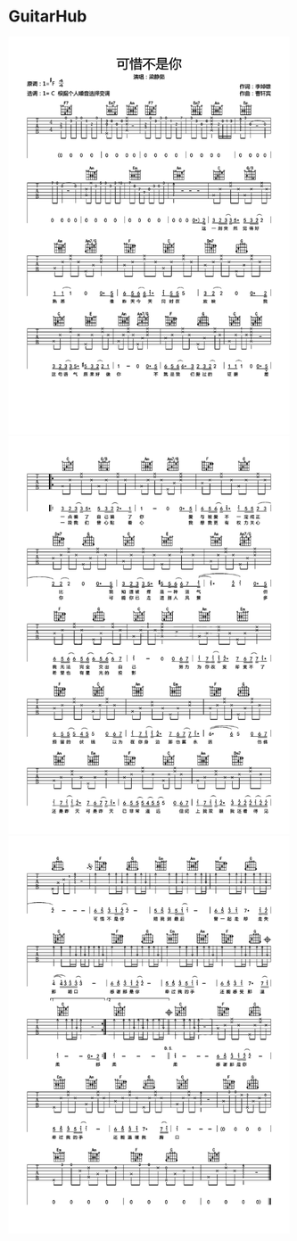 # GuitarHub

![梁静茹《可惜不是你》吉他谱_C调高清版_0](./梁静茹《可惜不是你》吉他谱_C调高清版_0.jpg)
![梁静茹《可惜不是你》吉他谱_C调高清版_1](./梁静茹《可惜不是你》吉他谱_C调高清版_1.jpg)
![梁静茹《可惜不是你》吉他谱_C调高清版_2](./梁静茹《可惜不是你》吉他谱_C调高清版_2.jpg)
